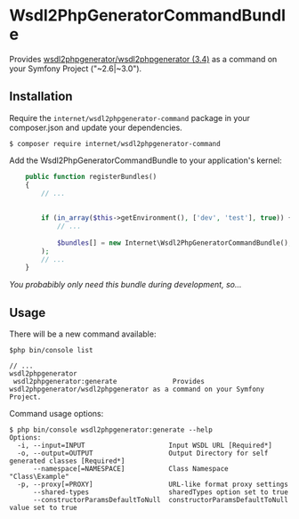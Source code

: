 # Wsdl2PhpGeneratorCommandBundle

Provides [wsdl2phpgenerator/wsdl2phpgenerator (3.4)](https://github.com/wsdl2phpgenerator/wsdl2phpgenerator) as a command on your Symfony Project ("~2.6|~3.0").

## Installation

Require the `internet/wsdl2phpgenerator-command` package in your composer.json and update your dependencies.

    $ composer require internet/wsdl2phpgenerator-command

Add the Wsdl2PhpGeneratorCommandBundle to your application's kernel:

```php
    public function registerBundles()
    {
        // ...
    
    
        if (in_array($this->getEnvironment(), ['dev', 'test'], true)) {
            // ...
            
            $bundles[] = new Internet\Wsdl2PhpGeneratorCommandBundle(),
        );
        // ...
    }
````
*You probabibly only need this bundle during development, so...*


## Usage

There will be a new command available: 


    $php bin/console list
    
    // ...
    wsdl2phpgenerator
     wsdl2phpgenerator:generate              Provides wsdl2phpgenerator/wsdl2phpgenerator as a command on your Symfony Project.



Command usage options:

    $ php bin/console wsdl2phpgenerator:generate --help
    Options:
      -i, --input=INPUT                     Input WSDL URL [Required*]
      -o, --output=OUTPUT                   Output Directory for self generated classes [Required*]
          --namespace[=NAMESPACE]           Class Namespace "Class\Example"
      -p, --proxy[=PROXY]                   URL-like format proxy settings
          --shared-types                    sharedTypes option set to true
          --constructorParamsDefaultToNull  constructorParamsDefaultToNull value set to true

